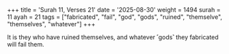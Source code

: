 +++
title = 'Surah 11, Verses 21'
date = '2025-08-30'
weight = 1494
surah = 11
ayah = 21
tags = ["fabricated", "fail", "god", "gods", "ruined", "themselve", "themselves", "whatever"]
+++

It is they who have ruined themselves, and whatever ˹gods˺ they fabricated will fail them.